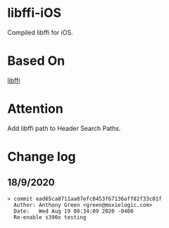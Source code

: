 # libffi-iOS
Compiled libffi for iOS.

# Based On

[libffi](https://github.com/libffi/libffi)

# Attention
Add libffi path to Header Search Paths.

# Change log

## 18/9/2020
	> commit ead65ca8711aa07efc0453f67136aff82f33c01f
	  Author: Anthony Green <green@moxielogic.com>
	  Date:   Wed Aug 19 08:34:09 2020 -0400
      Re-enable s390x testing
	